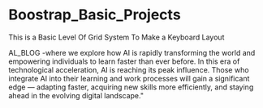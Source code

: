 # Boostrap_Basic_Projects
This is a Basic Level Of Grid System To Make a Keyboard Layout

AL_BLOG  -where we explore how AI is rapidly transforming the world and empowering individuals to learn faster than ever before.
In this era of technological acceleration, AI is reaching its peak influence. Those who integrate AI into their learning and work processes will gain a significant edge — adapting faster, acquiring new skills more efficiently, and staying ahead in the evolving digital landscape."

